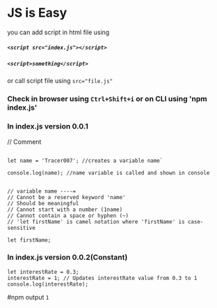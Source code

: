 # JS is Easy

you can add script in html file using

##### `<script src="index.js"></script>`

##### `<script>something</script>` 
or call script file using `src="file.js"`

### Check in browser using `Ctrl+Shift+i` or on CLI using 'npm index.js'

### In index.js version 0.0.1
// Comment

```console.log('Hello World'); //creates a console message Hello World

let name = 'Tracer007'; //creates a variable name`

console.log(name); //name variable is called and shown in console


// variable name ----=
// Cannot be a reserved keyword 'name'
// Should be meaningful
// Cannot start with a number (1name)
// Cannot contain a space or hyphen (~)
// 'let firstName' is camel notation where 'firstName' is case-sensitive

let firstName;
```

### In index.js version 0.0.2(Constant)
```
let interestRate = 0.3;
interestRate = 1; // Updates interestRate value from 0.3 to 1
console.log(interestRate);
```
#npm output `1`